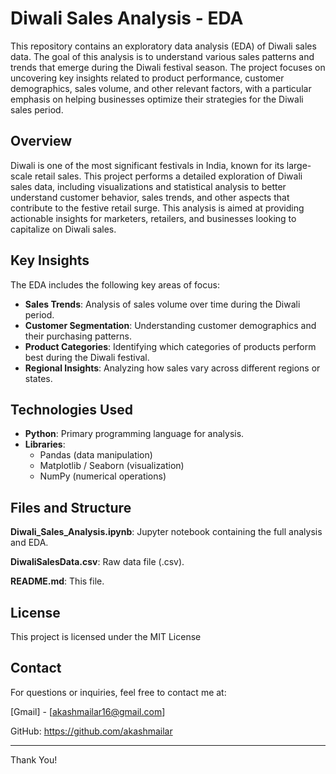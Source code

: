 # Diwali Sales Analysis - EDA
This repository contains an exploratory data analysis (EDA) of Diwali sales data. The goal of this analysis is to understand various sales patterns and trends that emerge during the Diwali festival season. The project focuses on uncovering key insights related to product performance, customer demographics, sales volume, and other relevant factors, with a particular emphasis on helping businesses optimize their strategies for the Diwali sales period.

## Overview
Diwali is one of the most significant festivals in India, known for its large-scale retail sales. This project performs a detailed exploration of Diwali sales data, including visualizations and statistical analysis to better understand customer behavior, sales trends, and other aspects that contribute to the festive retail surge. This analysis is aimed at providing actionable insights for marketers, retailers, and businesses looking to capitalize on Diwali sales.

## Key Insights
The EDA includes the following key areas of focus:

- **Sales Trends**: Analysis of sales volume over time during the Diwali period.
- **Customer Segmentation**: Understanding customer demographics and their purchasing patterns.
- **Product Categories**: Identifying which categories of products perform best during the Diwali festival.
- **Regional Insights**: Analyzing how sales vary across different regions or states.

## Technologies Used
- **Python**: Primary programming language for analysis.
- **Libraries**:
  - Pandas (data manipulation)
  - Matplotlib / Seaborn (visualization)
  - NumPy (numerical operations)
 
## Files and Structure
**Diwali_Sales_Analysis.ipynb**: Jupyter notebook containing the full analysis and EDA.

**DiwaliSalesData.csv**: Raw data file (.csv).

**README.md**: This file.

## License
This project is licensed under the MIT License

## Contact
For questions or inquiries, feel free to contact me at:

[Gmail] - [akashmailar16@gmail.com]

GitHub: https://github.com/akashmailar

-----------
Thank You!
